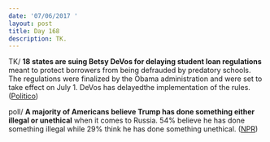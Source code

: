 ```yaml
---
date: '07/06/2017 '
layout: post
title: Day 168
description: TK.
---
```

TK/ **18 states are suing Betsy DeVos for delaying student loan regulations** meant to protect borrowers from being defrauded by predatory schools. The regulations were finalized by the Obama administration and were set to take effect on July 1. DeVos has delayedthe implementation of the rules. ([Politico](http://www.politico.com/story/2017/07/06/18-states-sue-devos-over-delay-of-student-loan-protections-240260))

poll/ **A majority of Americans believe Trump has done something either illegal or unethical** when it comes to Russia. 54% believe he has done something illegal while 29% think he has done something unethical. ([NPR](http://www.npr.org/2017/07/06/535626356/on-russia-republican-and-democratic-lenses-have-a-very-different-tint))